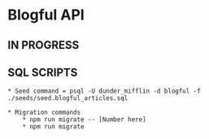 # Blogful API

## IN PROGRESS

## SQL SCRIPTS

    * Seed command = psql -U dunder_mifflin -d blogful -f ./seeds/seed.blogful_articles.sql

    * Migration commands
        * npm run migrate -- [Number here]
        * npm run migrate
